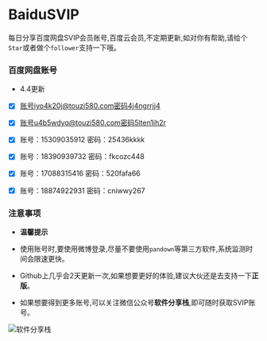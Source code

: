 # BaiduSVIP

每日分享百度网盘SVIP会员账号,百度云会员,不定期更新,如对你有帮助,请给个`Star`或者做个`follower`支持一下哦。

### 百度网盘账号 

- 4.4更新

- [x] 账号iyo4k20j@touzi580.com密码4j4ngrrjj4
- [x] 账号u4b5wdyq@touzi580.com密码5lten1ih2r
- [x] 账号：15309035912 密码：25436kkkk
- [x] 账号：18390939732 密码：fkcozc448
- [x] 账号：17088315416 密码：520fafa66
- [x] 账号：18874922931 密码：cniwwy267


### 注意事项

- **温馨提示**

- 使用账号时,要使用微博登录,尽量不要使用`pandown`等第三方软件,系统监测时间会限速更快。

- Github上几乎会2天更新一次,如果想要更好的体验,建议大伙还是去支持一下**正版**。

- 如果想要得到更多账号,可以关注微信公众号**软件分享栈**,即可随时获取SVIP账号。

![软件分享栈](https://ae01.alicdn.com/kf/H5082b6f3bdfc456bb7b5de0f9c104212L.png)
